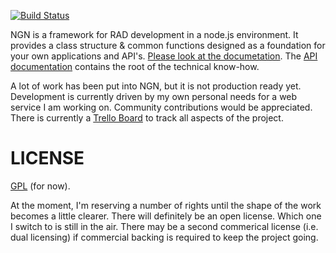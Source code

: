 [![Build Status](https://secure.travis-ci.org/coreybutler/NGN.png)](http://travis-ci.org/coreybutler/NGN)

NGN is a framework for RAD development in a node.js environment. It provides a class structure & common 
functions designed as a foundation for your own applications and API's. [Please look at the documetation](http://coreybutler.github.com/NGN).
The [API documentation](http://coreybutler.github.com/NGN/docs) contains the root of the technical know-how.

A lot of work has been put into NGN, but it is not production ready yet. Development is currently driven
by my own personal needs for a web service I am working on. Community contributions would be appreciated. 
There is currently a [Trello Board](https://trello.com/board/ngn/503b8fa4500fc2f734af867d) to track all
aspects of the project.

  

LICENSE
=======

[GPL](http://www.gnu.org/copyleft/gpl.html) (for now).

At the moment, I'm reserving a number of rights until the shape of the work becomes a little clearer.
There will definitely be an open license. Which one I switch to is still in the air. There may be a second
commerical license (i.e. dual licensing) if commercial backing is required to keep the project going.